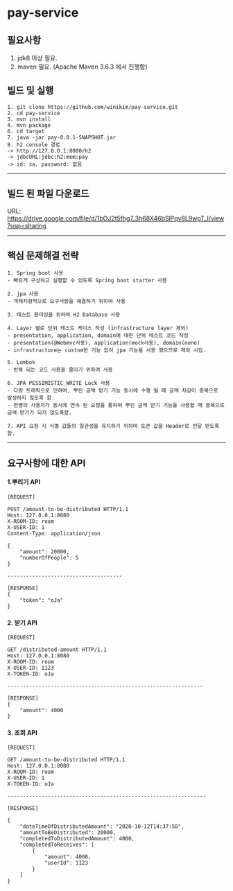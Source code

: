 # pay-service
## 필요사항
1. jdk8 이상 필요.
2. maven 필요. (Apache Maven 3.6.3 에서 진행함)


## 빌드 및 실행
```
1. git clone https://github.com/winikim/pay-service.git
2. cd pay-service
3. mvn install
4. mvn package
6. cd target
7. java -jar pay-0.0.1-SNAPSHOT.jar
8. h2 console 경로            
-> http://127.0.0.1:8080/h2
-> jdbcURL:jdbc:h2:mem:pay
-> id: sa, password: 없음
```
-----------------------------------------

## 빌드 된 파일 다운로드
URL: https://drive.google.com/file/d/1bOJ2t5fhg7_3h68X46bSlPqy8L9wpT_I/view?usp=sharing

-----------------------------------------
## 핵심 문제해결 전략
```
1. Spring boot 사용
- 빠르게 구성하고 실행할 수 있도록 Spring boot starter 사용

2. jpa 사용
- 객체지향적으로 요구사항을 해결하기 위하여 사용

3. 테스트 용이성을 위하여 H2 Database 사용

4. Layer 별로 단위 테스트 케이스 작성 (infrastructure layer 제외)
- presentation, application, domain에 대한 단위 테스트 코드 작성    
- presentation(@Webmvc사용), application(mock사용), domain(none)
- infrastructure는 custom한 기능 없이 jpa 기능을 사용 했으므로 제외 시킴.
     
5. Lombok    
- 반복 되는 코드 사용을 줄이기 위하여 사용
    
6. JPA PESSIMISTIC_WRITE Lock 사용      
- 다량 트래픽으로 인하여, 뿌린 금액 받기 기능 동시에 수행 될 때 금액 차감이 중복으로 발생하지 않도록 함.
- 한명의 사용자가 동시에 연속 된 요청을 통하여 뿌린 금액 받기 기능을 사용할 때 중복으로 금액 받기가 되지 않도록함.

7. API 요청 시 식별 값들의 일관성을 유지하기 위하여 토큰 값을 Header로 전달 받도록 함.

```
------------------------

## 요구사항에 대한 API
#### 1.뿌리기 API
```
[REQUEST]

POST /amount-to-be-distributed HTTP/1.1
Host: 127.0.0.1:8080
X-ROOM-ID: room
X-USER-ID: 1
Content-Type: application/json

{
    "amount": 20000,
    "numberOfPeople": 5
}

-------------------------------------

[RESPONSE]
{
    "token": "oJa"
}

```
#### 2. 받기 API
```
[REQUEST]

GET /distributed-amount HTTP/1.1
Host: 127.0.0.1:8080
X-ROOM-ID: room
X-USER-ID: 1123
X-TOKEN-ID: oJa

---------------------------------------------------------------

[RESPONSE]
{
    "amount": 4000
}
```

#### 3. 조회 API
```
[REQUEST]

GET /amount-to-be-distributed HTTP/1.1
Host: 127.0.0.1:8080
X-ROOM-ID: room
X-USER-ID: 1
X-TOKEN-ID: oJa

----------------------------------------------------------------

[RESPONSE]

{
    "dateTimeOfDistributedAmount": "2020-10-12T14:37:58",
    "amountToBeDistributed": 20000,
    "completedToDistributedAmount": 4000,
    "completedToReceives": [
        {
            "amount": 4000,
            "userId": 1123
        }
    ]
}
```
